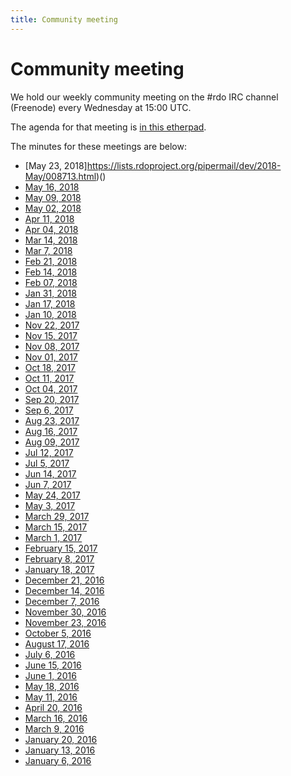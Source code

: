 ```yaml
---
title: Community meeting
---
```


# Community meeting

We hold our weekly community meeting on the \#rdo IRC channel (Freenode)
every Wednesday at 15:00 UTC.

The agenda for that meeting is [in this
etherpad](https://etherpad.openstack.org/p/RDO-Meeting).

The minutes for these meetings are below:

* [May 23, 2018]https://lists.rdoproject.org/pipermail/dev/2018-May/008713.html)()
* [May 16, 2018](https://lists.rdoproject.org/pipermail/dev/2018-May/008713.html)
* [May 09, 2018](https://lists.rdoproject.org/pipermail/dev/2018-May/008703.html)
* [May 02, 2018](https://lists.rdoproject.org/pipermail/dev/2018-May/008695.html)
* [Apr 11, 2018](https://lists.rdoproject.org/pipermail/dev/2018-April/008663.html)
* [Apr 04, 2018](https://lists.rdoproject.org/pipermail/dev/2018-April/008658.html)
* [Mar 14, 2018](https://lists.rdoproject.org/pipermail/dev/2018-March/008631.html)
* [Mar 7, 2018](https://mail.rdoproject.org/thread.html/451eacc519545a8423f5568169c1c99345128b9686991d7ea9b7d373@%3Cdev.lists.rdoproject.org%3E)
* [Feb 21, 2018](https://lists.rdoproject.org/pipermail/dev/2018-February/008594.html)
* [Feb 14, 2018](https://lists.rdoproject.org/pipermail/dev/2018-February/008572.html)
* [Feb 07, 2018](https://lists.rdoproject.org/pipermail/dev/2018-February/008550.html)
* [Jan 31, 2018](https://lists.rdoproject.org/pipermail/dev/2018-January/008521.html)
* [Jan 17, 2018](https://lists.rdoproject.org/pipermail/dev/2018-January/008501.html)
* [Jan 10, 2018](https://lists.rdoproject.org/pipermail/dev/2018-January/008487.html) 
* [Nov 22, 2017](https://lists.rdoproject.org/pipermail/dev/2017-November/008398.html)
* [Nov 15, 2017](https://lists.rdoproject.org/pipermail/users/2017-November/000031.html)
* [Nov 08, 2017](https://lists.rdoproject.org/pipermail/users/2017-November/000019.html)
* [Nov 01, 2017](https://lists.rdoproject.org/pipermail/users/2017-November/000013.html)
* [Oct 18, 2017](https://www.redhat.com/archives/rdo-list/2017-October/msg00058.html)
* [Oct 11, 2017](https://www.redhat.com/archives/rdo-list/2017-October/msg00039.html)
* [Oct 04, 2017](https://www.redhat.com/archives/rdo-list/2017-October/msg00013.html)
* [Sep 20, 2017](https://www.redhat.com/archives/rdo-list/2017-September/msg00055.html)
* [Sep 6, 2017](https://www.redhat.com/archives/rdo-list/2017-September/msg00014.html)
* [Aug 23, 2017](https://www.redhat.com/archives/rdo-list/2017-August/msg00075.html)
* [Aug 16, 2017](https://www.redhat.com/archives/rdo-list/2017-August/msg00036.html)
* [Aug 09, 2017](https://www.redhat.com/archives/rdo-list/2017-August/msg00019.html)
* [Jul 12, 2017](https://www.redhat.com/archives/rdo-list/2017-July/msg00022.html)
* [Jul 5, 2017](https://www.redhat.com/archives/rdo-list/2017-July/msg00009.html)
* [Jun 14, 2017](https://www.redhat.com/archives/rdo-list/2017-June/msg00040.html)
* [Jun 7, 2017](https://www.redhat.com/archives/rdo-list/2017-June/msg00011.html)
* [May 24, 2017](https://www.redhat.com/archives/rdo-list/2017-May/msg00053.html)
* [May 3, 2017](https://www.redhat.com/archives/rdo-list/2017-May/msg00008.html)
* [March 29, 2017](https://www.redhat.com/archives/rdo-list/2017-March/msg00053.html)
* [March 15, 2017](https://www.redhat.com/archives/rdo-list/2017-March/msg00025.html)
* [March 1, 2017](https://www.redhat.com/archives/rdo-list/2017-March/msg00000.html)
* [February 15, 2017](https://www.redhat.com/archives/rdo-list/2017-February/msg00029.html)
* [February 8, 2017](https://www.redhat.com/archives/rdo-list/2017-February/msg00017.html)
* [January 18, 2017](https://www.redhat.com/archives/rdo-list/2017-January/msg00055.html)
* [December 21, 2016](https://www.redhat.com/archives/rdo-list/2016-December/msg00050.html)
* [December 14, 2016](https://www.redhat.com/archives/rdo-list/2016-December/msg00030.html)
* [December 7, 2016](https://www.redhat.com/archives/rdo-list/2016-December/msg00007.html)
* [November 30, 2016](https://www.redhat.com/archives/rdo-list/2016-November/msg00132.html)
* [November 23, 2016](https://www.redhat.com/archives/rdo-list/2016-November/msg00100.html)
* [October 5, 2016](https://meetbot.fedoraproject.org/rdo/2016-10-05/rdo_meeting_-_2016-10-05.2016-10-05-15.00.html)
* [August 17, 2016](https://www.redhat.com/archives/rdo-list/2016-August/msg00157.html)
* [July 6, 2016](https://www.redhat.com/archives/rdo-list/2016-July/msg00037.html)
* [June 15, 2016](https://www.redhat.com/archives/rdo-list/2016-June/msg00149.html)
* [June 1, 2016](https://www.redhat.com/archives/rdo-list/2016-June/msg00004.html)
* [May 18, 2016](https://www.redhat.com/archives/rdo-list/2016-May/msg00094.html)
* [May 11, 2016](https://www.redhat.com/archives/rdo-list/2016-May/msg00058.html)
* [April 20, 2016](https://www.redhat.com/archives/rdo-list/2016-April/msg00104.html)
* [March 16, 2016](https://goo.gl/Ydr00t)
* [March 9, 2016](https://goo.gl/wB5Zvh)
* [January 20, 2016](https://www.redhat.com/archives/rdo-list/2016-January/msg00125.html)
* [January 13, 2016](https://www.redhat.com/archives/rdo-list/2016-January/msg00067.html)
* [January 6,  2016](https://www.redhat.com/archives/rdo-list/2016-January/msg00015.html)



